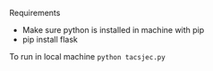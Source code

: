 Requirements
* Make sure python is installed in machine with pip
* pip install flask

To run in local machine
`python tacsjec.py`